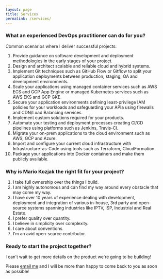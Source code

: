 ```yaml
---
layout: page
title: Services
permalink: /services/
---
```


### What an experienced DevOps practitioner can do for you?

Common scenarios where I deliver successful projects:
1.  Provide guidance on software development and deployment methodologies in the early stages of your project.
1.  Design and architect scalable and reliable cloud and hybrid systems.
1.  Implement Git techniques such as GitHub Flow or Gitflow to split your application deployments between production, staging, QA and development environments.
1.  Scale your applications using managed container services such as AWS ECS and GCP App Engine or managed Kubernetes services such as AWS EKS and GCP GKE.
1.  Secure your application environments defining least-privilege IAM policies for your workloads and safeguarding your APIa using firewalls and CDN/Load Balancing services.
1.  Implement custom solutions required for your products.
1.  Automate your testing and deployment processes creating Cl/CD pipelines using platforms such as Jenkins, Travis-CI.
1.  Migrate your on-prem applications to the cloud environment such as AWS, GCP and Azure.
1.  Import and configure your current cloud infrastructure with Infrastructure-as-Code using tools such as Terraform, CloudFormation.
1.  Package your applications into Docker containers and make them publicly available.

### Why is Mario Kozjak the right fit for your project?

1.  I take full ownership over the things I build.
1.  I am highly autonomous and can find my way around every obstacle that may come my way.
1.  I have over 10 years of experience dealing with development, deployment and integration of various in-house, 3rd party and open-source systems spanning industries like IPTV, ISP, Industrial and Real Estate.
1.  I prefer quality over quantity.
1.  I believe in simplicity over complexity.
1.  I care about conventions.
1.  I'm an avid open-source contributor.

### Ready to start the project together?

I can't wait to get more details on the product we're going to be building!

Please <a href="mailto:kozjakm1@gmail.com" target="_blank">email me</a></li> and I will be more than happy to come back to you as soon as possible!
